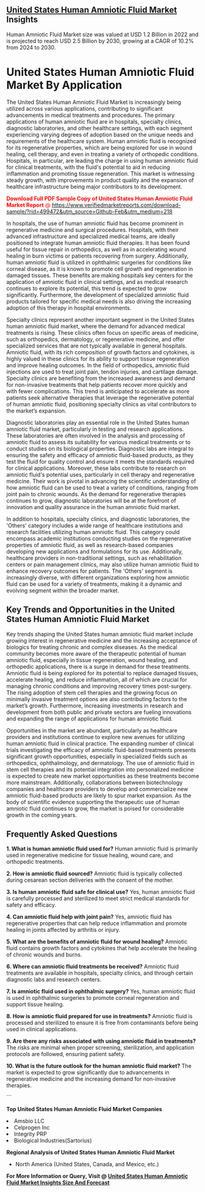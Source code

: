 <h2><a href="https://www.verifiedmarketreports.com/download-sample/?rid=499472&amp;utm_source=Github-Feb&amp;utm_medium=218" target="_blank">United States Human Amniotic Fluid Market</a> Insights</h2><p>Human Amniotic Fluid Market size was valued at USD 1.2 Billion in 2022 and is projected to reach USD 2.5 Billion by 2030, growing at a CAGR of 10.2% from 2024 to 2030.</p><p> <h1>United States Human Amniotic Fluid Market By Application</h1> <p>The United States Human Amniotic Fluid Market is increasingly being utilized across various applications, contributing to significant advancements in medical treatments and procedures. The primary applications of human amniotic fluid are in hospitals, specialty clinics, diagnostic laboratories, and other healthcare settings, with each segment experiencing varying degrees of adoption based on the unique needs and requirements of the healthcare system. Human amniotic fluid is recognized for its regenerative properties, which are being explored for use in wound healing, cell therapy, and even in treating a variety of orthopedic conditions. Hospitals, in particular, are leading the charge in using human amniotic fluid for clinical treatments, with the fluid's potential to aid in reducing inflammation and promoting tissue regeneration. This market is witnessing steady growth, with improvements in product quality and the expansion of healthcare infrastructure being major contributors to its development. <p><span class=""><span style="color: #ff0000;"><strong>Download Full PDF Sample Copy of United States Human Amniotic Fluid Market Report</strong> @ </span><a href="https://www.verifiedmarketreports.com/download-sample/?rid=499472&amp;utm_source=Github-Feb&amp;utm_medium=218" target="_blank">https://www.verifiedmarketreports.com/download-sample/?rid=499472&amp;utm_source=Github-Feb&amp;utm_medium=218</a></span></p></p> <p>In hospitals, the use of human amniotic fluid has become prominent in regenerative medicine and surgical procedures. Hospitals, with their advanced infrastructure and specialized medical teams, are ideally positioned to integrate human amniotic fluid therapies. It has been found useful for tissue repair in orthopedics, as well as in accelerating wound healing in burn victims or patients recovering from surgery. Additionally, human amniotic fluid is utilized in ophthalmic surgeries for conditions like corneal disease, as it is known to promote cell growth and regeneration in damaged tissues. These benefits are making hospitals key centers for the application of amniotic fluid in clinical settings, and as medical research continues to explore its potential, this trend is expected to grow significantly. Furthermore, the development of specialized amniotic fluid products tailored for specific medical needs is also driving the increasing adoption of this therapy in hospital environments. <p>Specialty clinics represent another important segment in the United States human amniotic fluid market, where the demand for advanced medical treatments is rising. These clinics often focus on specific areas of medicine, such as orthopedics, dermatology, or regenerative medicine, and offer specialized services that are not typically available in general hospitals. Amniotic fluid, with its rich composition of growth factors and cytokines, is highly valued in these clinics for its ability to support tissue regeneration and improve healing outcomes. In the field of orthopedics, amniotic fluid injections are used to treat joint pain, tendon injuries, and cartilage damage. Specialty clinics are benefiting from the increased awareness and demand for non-invasive treatments that help patients recover more quickly and with fewer complications. This trend is anticipated to accelerate as more patients seek alternative therapies that leverage the regenerative potential of human amniotic fluid, positioning specialty clinics as vital contributors to the market’s expansion. <p>Diagnostic laboratories play an essential role in the United States human amniotic fluid market, particularly in testing and research applications. These laboratories are often involved in the analysis and processing of amniotic fluid to assess its suitability for various medical treatments or to conduct studies on its biological properties. Diagnostic labs are integral to ensuring the safety and efficacy of amniotic fluid-based products, as they test the fluid for quality control and ensure it meets the standards required for clinical applications. Moreover, these labs contribute to research on amniotic fluid's potential uses, particularly in cell therapy and regenerative medicine. Their work is pivotal in advancing the scientific understanding of how amniotic fluid can be used to treat a variety of conditions, ranging from joint pain to chronic wounds. As the demand for regenerative therapies continues to grow, diagnostic laboratories will be at the forefront of innovation and quality assurance in the human amniotic fluid market. <p>In addition to hospitals, specialty clinics, and diagnostic laboratories, the 'Others' category includes a wide range of healthcare institutions and research facilities utilizing human amniotic fluid. This category could encompass academic institutions conducting studies on the regenerative properties of amniotic fluid, as well as research-based companies developing new applications and formulations for its use. Additionally, healthcare providers in non-traditional settings, such as rehabilitation centers or pain management clinics, may also utilize human amniotic fluid to enhance recovery outcomes for patients. The 'Others' segment is increasingly diverse, with different organizations exploring how amniotic fluid can be used for a variety of treatments, making it a dynamic and evolving segment within the broader market. <h2>Key Trends and Opportunities in the United States Human Amniotic Fluid Market</h2> <p>Key trends shaping the United States human amniotic fluid market include growing interest in regenerative medicine and the increasing acceptance of biologics for treating chronic and complex diseases. As the medical community becomes more aware of the therapeutic potential of human amniotic fluid, especially in tissue regeneration, wound healing, and orthopedic applications, there is a surge in demand for these treatments. Amniotic fluid is being explored for its potential to replace damaged tissues, accelerate healing, and reduce inflammation, all of which are crucial for managing chronic conditions and improving recovery times post-surgery. The rising adoption of stem cell therapies and the growing focus on minimally invasive treatment options are also contributing factors to the market’s growth. Furthermore, increasing investments in research and development from both public and private sectors are fueling innovations and expanding the range of applications for human amniotic fluid. <p>Opportunities in the market are abundant, particularly as healthcare providers and institutions continue to explore new avenues for utilizing human amniotic fluid in clinical practice. The expanding number of clinical trials investigating the efficacy of amniotic fluid-based treatments presents significant growth opportunities, especially in specialized fields such as orthopedics, ophthalmology, and dermatology. The use of amniotic fluid in stem cell therapies and its potential integration into personalized medicine is expected to create new market opportunities as these treatments become more mainstream. Additionally, collaborations between biotechnology companies and healthcare providers to develop and commercialize new amniotic fluid-based products are likely to spur market expansion. As the body of scientific evidence supporting the therapeutic use of human amniotic fluid continues to grow, the market is poised for considerable growth in the coming years. <h2>Frequently Asked Questions</h2> <p><strong>1. What is human amniotic fluid used for?</strong> Human amniotic fluid is primarily used in regenerative medicine for tissue healing, wound care, and orthopedic treatments.</p> <p><strong>2. How is amniotic fluid sourced?</strong> Amniotic fluid is typically collected during cesarean section deliveries with the consent of the mother.</p> <p><strong>3. Is human amniotic fluid safe for clinical use?</strong> Yes, human amniotic fluid is carefully processed and sterilized to meet strict medical standards for safety and efficacy.</p> <p><strong>4. Can amniotic fluid help with joint pain?</strong> Yes, amniotic fluid has regenerative properties that can help reduce inflammation and promote healing in joints affected by arthritis or injury.</p> <p><strong>5. What are the benefits of amniotic fluid for wound healing?</strong> Amniotic fluid contains growth factors and cytokines that help accelerate the healing of chronic wounds and burns.</p> <p><strong>6. Where can amniotic fluid treatments be received?</strong> Amniotic fluid treatments are available in hospitals, specialty clinics, and through certain diagnostic labs and research centers.</p> <p><strong>7. Is amniotic fluid used in ophthalmic surgery?</strong> Yes, human amniotic fluid is used in ophthalmic surgeries to promote corneal regeneration and support tissue healing.</p> <p><strong>8. How is amniotic fluid prepared for use in treatments?</strong> Amniotic fluid is processed and sterilized to ensure it is free from contaminants before being used in clinical applications.</p> <p><strong>9. Are there any risks associated with using amniotic fluid in treatments?</strong> The risks are minimal when proper screening, sterilization, and application protocols are followed, ensuring patient safety.</p> <p><strong>10. What is the future outlook for the human amniotic fluid market?</strong> The market is expected to grow significantly due to advancements in regenerative medicine and the increasing demand for non-invasive therapies.</p> ```</p><p><strong>Top United States Human Amniotic Fluid Market Companies</strong></p><div data-test-id=""><p><li>Amsbio LLC</li><li> Celprogen Inc</li><li> Integrity PRP</li><li> Biological Industries(Sartorius)</li></p><div><strong>Regional Analysis of&nbsp;United States Human Amniotic Fluid Market</strong></div><ul><li dir="ltr"><p dir="ltr">North America&nbsp;(United States, Canada, and Mexico, etc.)</p></li></ul><p><strong>For More Information or Query, Visit @&nbsp;</strong><strong><a href="https://www.verifiedmarketreports.com/product/human-amniotic-fluid-market/?utm_source=Github-Feb&amp;utm_medium=218" target="_blank">United States Human Amniotic Fluid Market Insights Size And Forecast</a></strong></p></div>
